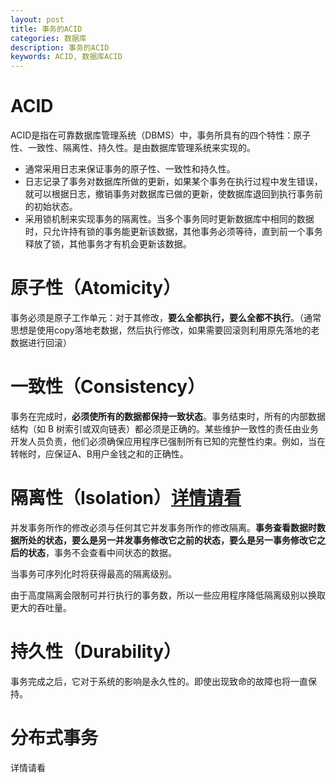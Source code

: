 ```yaml
---
layout: post
title: 事务的ACID
categories: 数据库
description: 事务的ACID
keywords: ACID, 数据库ACID
---
```


# ACID

ACID是指在可靠数据库管理系统（DBMS）中，事务所具有的四个特性：原子性、一致性、隔离性、持久性。是由数据库管理系统来实现的。
- 通常采用日志来保证事务的原子性、一致性和持久性。
- 日志记录了事务对数据库所做的更新，如果某个事务在执行过程中发生错误，就可以根据日志，撤销事务对数据库已做的更新，使数据库退回到执行事务前的初始状态。
- 采用锁机制来实现事务的隔离性。当多个事务同时更新数据库中相同的数据时，只允许持有锁的事务能更新该数据，其他事务必须等待，直到前一个事务释放了锁，其他事务才有机会更新该数据。
 
 
# 原子性（Atomicity）

事务必须是原子工作单元：对于其修改，**要么全都执行，要么全都不执行**。（通常思想是使用copy落地老数据，然后执行修改，如果需要回滚则利用原先落地的老数据进行回滚）  
 

# 一致性（Consistency）

事务在完成时，**必须使所有的数据都保持一致状态**。事务结束时，所有的内部数据结构（如 B 树索引或双向链表）都必须是正确的。某些维护一致性的责任由业务开发人员负责，他们必须确保应用程序已强制所有已知的完整性约束。例如，当在转帐时，应保证A、B用户金钱之和的正确性。  
 

# 隔离性（Isolation）[详情请看](https://bingoex.github.io/2015/09/02/database-isolation/)

并发事务所作的修改必须与任何其它并发事务所作的修改隔离。**事务查看数据时数据所处的状态，要么是另一并发事务修改它之前的状态，要么是另一事务修改它之后的状态**，事务不会查看中间状态的数据。

当事务可序列化时将获得最高的隔离级别。

由于高度隔离会限制可并行执行的事务数，所以一些应用程序降低隔离级别以换取更大的吞吐量。
 

# 持久性（Durability）

事务完成之后，它对于系统的影响是永久性的。即使出现致命的故障也将一直保持。


# 分布式事务

详情请看


